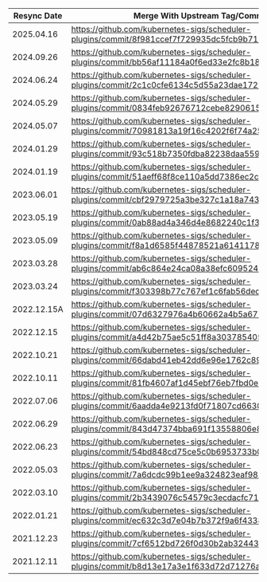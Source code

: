 | Resync Date | Merge With Upstream Tag/Commit                                                                       | Author      |
|-------------|------------------------------------------------------------------------------------------------------|-------------|
| 2025.04.16  | https://github.com/kubernetes-sigs/scheduler-plugins/commit/8f981ccef7f729935dc5fcb9b719b1951cb5559e | shajmakh    |
| 2024.09.26  | https://github.com/kubernetes-sigs/scheduler-plugins/commit/bb56af11184a0f6ed33e2fc8b189a5b1ccfc60e4 | ffromani    |
| 2024.06.24  | https://github.com/kubernetes-sigs/scheduler-plugins/commit/2c1c0cfe6134c5d55a23dae1726264664a943f4b | ffromani    |
| 2024.05.29  | https://github.com/kubernetes-sigs/scheduler-plugins/commit/0834feb92676712cebe8290615ce1c47537fe078 | ffromani    |
| 2024.05.07  | https://github.com/kubernetes-sigs/scheduler-plugins/commit/70981813a19f16c4202f6f74a2525bf917b63685 | ffromani    |
| 2024.01.29  | https://github.com/kubernetes-sigs/scheduler-plugins/commit/93c518b7350fdba82238daa559cb0c11a9353e87 | ffromani    |
| 2024.01.19  | https://github.com/kubernetes-sigs/scheduler-plugins/commit/51aeff68f8ce110a5dd7386ec2cee2275c78a0c7 | ffromani    | + cherry-picks on top
| 2023.06.01  | https://github.com/kubernetes-sigs/scheduler-plugins/commit/cbf2979725a3be327c1a18a74375e06498bd3419 | ffromani    |
| 2023.05.19  | https://github.com/kubernetes-sigs/scheduler-plugins/commit/0ab88ad4a346d4e8682240c1f3817816a4298f40 | ffromani    |
| 2023.05.09  | https://github.com/kubernetes-sigs/scheduler-plugins/commit/f8a1d6585f44878521a61411788aa4d5cb0488f0 | ffromani    |
| 2023.03.28  | https://github.com/kubernetes-sigs/scheduler-plugins/commit/ab6c864e24ca08a38efc609524ce10bce8d3db3b | ffromani    |
| 2023.03.24  | https://github.com/kubernetes-sigs/scheduler-plugins/commit/f303398b77c767ef1c6fab56ded0858a5dedbdd2 | ffromani    |
| 2022.12.15A | https://github.com/kubernetes-sigs/scheduler-plugins/commit/07d6327976a4b60662a4b5a677f15dea1f343b57 | fromanirh   |
| 2022.12.15  | https://github.com/kubernetes-sigs/scheduler-plugins/commit/a4d42b75ae5c51ff8a3037854057d7ffc81ab3f6 | fromanirh   |
| 2022.10.21  | https://github.com/kubernetes-sigs/scheduler-plugins/commit/66dabd41eb42dd6e96e1762c89cf96b4eff05bdd | fromanirh   |
| 2022.10.11  | https://github.com/kubernetes-sigs/scheduler-plugins/commit/81fb4607af1d45ebf76eb7fbd0eb7ddba7abc959 | swatisehgal |
| 2022.07.06  | https://github.com/kubernetes-sigs/scheduler-plugins/commit/6aadda4e9213fd0f71807cd6630eb8e58db740fd | swatisehgal |
| 2022.06.29  | https://github.com/kubernetes-sigs/scheduler-plugins/commit/843d47374bba691f13558806e8fddb866bfb1b9e | swatisehgal |
| 2022.06.23  | https://github.com/kubernetes-sigs/scheduler-plugins/commit/54bd848cd75ce5c0b6953733b0e477c47aa356a9 | swatisehgal |
| 2022.05.03  | https://github.com/kubernetes-sigs/scheduler-plugins/commit/7a6dcdc99b1ee9a324823eaf98718cfd9e98e805 | fromanirh   |
| 2022.03.10  | https://github.com/kubernetes-sigs/scheduler-plugins/commit/2b3439076c54579c3ecdacfc71ca00a23f1e42f8 | fromanirh   |
| 2022.01.21  | https://github.com/kubernetes-sigs/scheduler-plugins/commit/ec632c3d7e04b7b372f9a6f4338b0dbc53ef3d46 | fromanirh   |
| 2021.12.23  | https://github.com/kubernetes-sigs/scheduler-plugins/commit/7cf6512bd726f0d30b2ab32443af867a0b849da8 | fromanirh   |
| 2021.12.11  | https://github.com/kubernetes-sigs/scheduler-plugins/commit/b8d13e17a3e1f633d72d71276a3da6fecf89f2e3 | Tal-or      |
